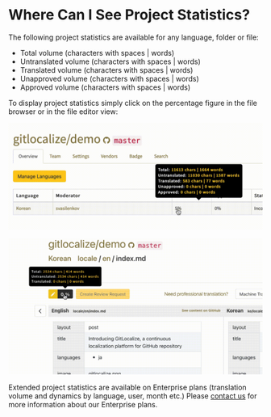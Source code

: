 # Where Can I See Project Statistics?

The following project statistics are available for any language, folder or file:
- Total volume (characters with spaces | words)
- Untranslated volume (characters with spaces | words)
- Translated volume (characters with spaces | words)
- Unapproved volume (characters with spaces | words)
- Approved volume (characters with spaces | words)

To display project statistics simply click on the percentage figure in the file browser or in the file editor view:

![Project Statistics For a Language](/assets/img/project_statistics/project_stats_language.gif)

![Project Statistics for a single file](/assets/img/project_statistics/project_stats_file.gif)

Extended project statistics are available on Enterprise plans (translation volume and dynamics by language, user, month etc.)
Please [contact us](https://gitlocalize.com/inquiries/new) for more information about our Enterprise plans.
